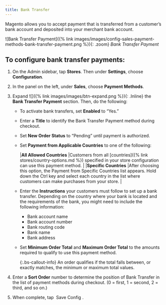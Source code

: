 ```yaml
---
title: Bank Transfer
---
```



Magento allows you to accept payment that is transferred from a customer’s bank account and deposited into your merchant bank account.

![Bank Transfer Payment]({% link images/images/config-sales-payment-methods-bank-transfer-payment.png %}){: .zoom}
_Bank Transfer Payment_

## To configure bank transfer payments:

1. On the Admin sidebar, tap **Stores**. Then under **Settings**, choose **Configuration**.

1. In the panel on the left, under **Sales**, choose **Payment Methods**.

1. Expand ![]({% link images/images/btn-expand.png %}){: .Inline} the **Bank Transfer Payment** section. Then, do the following:

   - To activate bank transfers, set **Enabled** to “Yes.”

   - Enter a **Title** to identify the Bank Transfer Payment method during checkout.

   - Set **New Order Status** to “Pending” until payment is authorized.

   - Set **Payment from Applicable Countries** to one of the following:

     |**All Allowed Countries** |Customers from all [countries]({% link stores/country-options.md %}) specified in your store configuration can use this payment method. |
     |**Specific Countries** |After choosing this option, the Payment from Specific Countries list appears. Hold down the Ctrl key and select each country in the list where customers can make purchases from your store. |

   - Enter the **Instructions** your customers must follow to set up a bank transfer. Depending on the country where your bank is located and the requirements of the bank, you might need to include the following information:

     - Bank account name
     - Bank account number
     - Bank routing code
     - Bank name
     - Bank address

   - Set **Minimum Order Total** and **Maximum Order Total** to the amounts required to qualify to use this payment method.

     {:.bs-callout-info}
     An order qualifies if the total falls between, or exactly matches, the minimum or maximum total values.

1. Enter a **Sort Order** number to determine the position of Bank Transfer in the list of payment methods during checkout. (0 = first, 1 = second, 2 = third, and so on.)

1. When complete, tap <span class="btn"> Save Config </span>.
